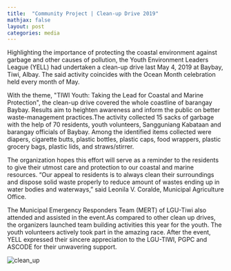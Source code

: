 ```yaml
---
title:  "Community Project | Clean-up Drive 2019"
mathjax: false
layout: post
categories: media
---
```


Highlighting the importance of protecting the coastal environment against garbage and other causes of pollution, the Youth Environment Leaders League (YELL) had undertaken a clean-up drive last May 4, 2019 at Baybay, Tiwi, Albay. The said activity coincides with the Ocean Month celebration held every month of May. 

With the theme, "TIWI Youth: Taking the Lead for Coastal and Marine Protection", the clean-up drive covered the whole coastline of barangay Baybay.
Results aim to heighten awareness and inform the public on better waste-management practices.The activity collected 15 sacks of garbage with the help of 70 residents, youth volunteers, Sangguniang Kabataan and barangay officials of Baybay. Among the identified items collected were diapers, cigarette butts, plastic bottles, plastic caps, food wrappers, plastic grocery bags, plastic lids, and straws/stirrer.

The organization hopes this effort will serve as a reminder to the residents to give their utmost care and protection to our coastal and marine resources.
“Our appeal to residents is to always clean their surroundings and dispose solid waste properly to reduce amount of wastes ending up in water bodies and waterways,” said Leonila V. Coralde, Municipal Agriculture Office.

The Municipal Emergency Responders Team (MERT) of LGU-Tiwi also attended and assisted in the event.As compared to other clean up drives, the organizers launched team building activities this year for the youth. The youth volunteers actively took part in the amazing race. After the event, YELL expressed their sincere appreciation to the LGU-TIWI, PGPC and ASCODE for their unwavering support.

![clean_up](https://user-images.githubusercontent.com/90082311/135709084-db410bf7-9771-49b1-b17d-8171c1b5066e.jpg)

